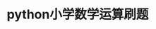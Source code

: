 ---
layout: post
title: python小学数学运算刷题
categories: [Python]
description: Python代码小学数学运算刷题，生成可执行文件运行
keywords: Python
---